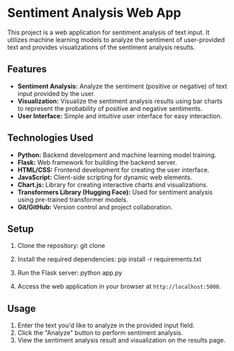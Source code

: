 # Sentiment Analysis Web App

This project is a web application for sentiment analysis of text input. It utilizes machine learning models to analyze the sentiment of user-provided text and provides visualizations of the sentiment analysis results.

## Features

- **Sentiment Analysis:** Analyze the sentiment (positive or negative) of text input provided by the user.
- **Visualization:** Visualize the sentiment analysis results using bar charts to represent the probability of positive and negative sentiments.
- **User Interface:** Simple and intuitive user interface for easy interaction.

## Technologies Used

- **Python:** Backend development and machine learning model training.
- **Flask:** Web framework for building the backend server.
- **HTML/CSS:** Frontend development for creating the user interface.
- **JavaScript:** Client-side scripting for dynamic web elements.
- **Chart.js:** Library for creating interactive charts and visualizations.
- **Transformers Library (Hugging Face):** Used for sentiment analysis using pre-trained transformer models.
- **Git/GitHub:** Version control and project collaboration.

## Setup

1. Clone the repository:
git clone <repository-url>
2. Install the required dependencies:
pip install -r requirements.txt
3. Run the Flask server:
python app.py

4. Access the web application in your browser at `http://localhost:5000`.

## Usage

1. Enter the text you'd like to analyze in the provided input field.
2. Click the "Analyze" button to perform sentiment analysis.
3. View the sentiment analysis result and visualization on the results page.


